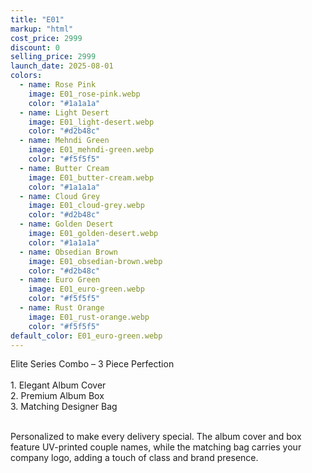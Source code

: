 ```yaml
---
title: "E01"
markup: "html"
cost_price: 2999
discount: 0
selling_price: 2999
launch_date: 2025-08-01
colors:
  - name: Rose Pink
    image: E01_rose-pink.webp
    color: "#1a1a1a"
  - name: Light Desert
    image: E01_light-desert.webp
    color: "#d2b48c"
  - name: Mehndi Green
    image: E01_mehndi-green.webp
    color: "#f5f5f5"
  - name: Butter Cream
    image: E01_butter-cream.webp
    color: "#1a1a1a"
  - name: Cloud Grey
    image: E01_cloud-grey.webp
    color: "#d2b48c"
  - name: Golden Desert
    image: E01_golden-desert.webp
    color: "#1a1a1a"
  - name: Obsedian Brown
    image: E01_obsedian-brown.webp
    color: "#d2b48c"
  - name: Euro Green
    image: E01_euro-green.webp
    color: "#f5f5f5"
  - name: Rust Orange
    image: E01_rust-orange.webp
    color: "#f5f5f5"
default_color: E01_euro-green.webp
---
```


Elite Series Combo – 3 Piece Perfection<br><br> <span class='text-b font-medium text-lime-300 mb-1'> 1. Elegant Album Cover<br> 2. Premium Album Box<br> 3. Matching Designer Bag<br><br> </span> <div class='max-w-xl mx-auto'> Personalized to make every delivery special. The album cover and box feature UV-printed couple names, while the matching bag carries your company logo, adding a touch of class and brand presence. </div>
